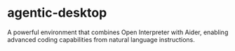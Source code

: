 # agentic-desktop
A powerful environment that combines Open Interpreter with Aider, enabling advanced coding capabilities from natural language instructions.
